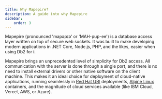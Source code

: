 ```yaml
---
title: Why Mapepire?
description: A guide into why Mapepire
sidebar:
    order: 3
---
```


Mapepire (pronounced 'mapəpɪə' or 'MAH-pup-ee') is a database access layer written on top of secure web sockets. It was built to make developing modern applications in .NET Core, Node.js, PHP, and the likes, easier when using Db2 for i.

Mapepire brings an unprecedented level of simplicity for Db2 access. All communication with the server is done through a single port, and there is no need to install external drivers or other native software on the client machine. This makes it an ideal choice for deployment of cloud-native applications, running seamlessly in [Red Hat UBI](https://www.redhat.com/en/blog/introducing-red-hat-universal-base-image) deployments, [Alpine Linux](https://alpinelinux.org/) containers, and the magnitude of cloud services available (like IBM Cloud, Vercel, AWS, or Azure).